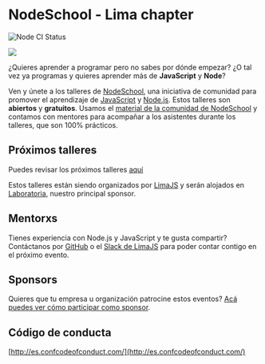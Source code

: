 # NodeSchool - Lima chapter

![Node CI Status](https://github.com/nodeschool/lima/workflows/Node%20CI/badge.svg)

<img style="max-width: 300px;" align="center" src="./src/img/logo.svg">

¿Quieres aprender a programar pero no sabes por dónde empezar? ¿O tal vez ya
programas y quieres aprender más de **JavaScript** y **Node**?

Ven y únete a los talleres de [NodeSchool](https://nodeschool.io/), una
iniciativa de comunidad para promover el aprendizaje de [JavaScript](https://developer.mozilla.org/es/docs/Web/JavaScript)
y [Node.js](https://nodejs.org/). Estos talleres son **abiertos** y **gratuitos**. Usamos
el [material de la comunidad de NodeSchool](https://nodeschool.io/es/#workshopper-list)
y contamos con mentores para acompañar a los asistentes durante los talleres,
que son 100% prácticos.

## Próximos talleres

Puedes revisar los próximos talleres [aquí](https://nodeschool.io/lima/#events)

Estos talleres están siendo organizados por [LimaJS](https://limajs.org/) y serán
alojados en [Laboratoria](http://laboratoria.la/), nuestro principal sponsor.

## Mentorxs

Tienes experiencia con Node.js y JavaScript y te gusta compartir? Contáctanos
por [GitHub](https://github.com/nodeschool/lima/issues/new) o el
[Slack de LimaJS](https://holalimajs.herokuapp.com/) para poder contar contigo
en el próximo evento.

## Sponsors

Quieres que tu empresa u organización patrocine estos eventos?
[Acá puedes ver cómo participar como sponsor](https://opencollective.com/limajs).

## Código de conducta

[http://es.confcodeofconduct.com/](http://es.confcodeofconduct.com/)
